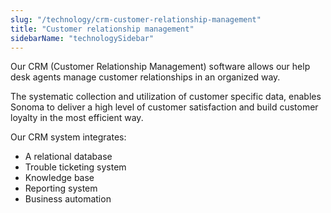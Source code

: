 ```yaml
---
slug: "/technology/crm-customer-relationship-management"
title: "Customer relationship management"
sidebarName: "technologySidebar"
---
```

Our CRM (Customer Relationship Management) software allows our help desk agents manage customer relationships in an organized way.

The systematic collection and utilization of customer specific data, enables Sonoma to deliver a high level of customer satisfaction and build customer loyalty in the most efficient way.

Our CRM system integrates:

* A relational database
* Trouble ticketing system
* Knowledge base 
* Reporting system
* Business automation